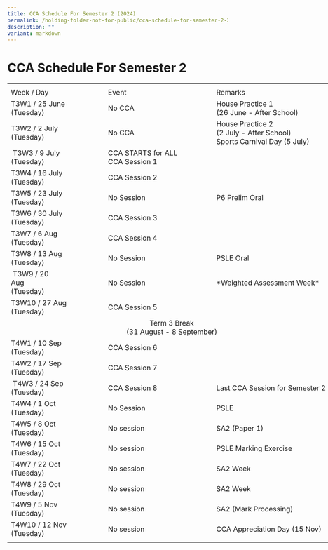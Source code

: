 ```yaml
---
title: CCA Schedule For Semester 2 (2024)
permalink: /holding-folder-not-for-public/cca-schedule-for-semester-2-2024/
description: ""
variant: markdown
---
```

# **CCA Schedule For Semester 2**     
<table border="0" cellpadding="0" cellspacing="0" width="750" style="border-collapse:
 collapse;width:563pt"><colgroup><col width="215" style="mso-width-source:userset;mso-width-alt:7862;width:161pt"> <col width="250" style="mso-width-source:userset;mso-width-alt:9142;width:188pt"> <col width="285" style="mso-width-source:userset;mso-width-alt:10422;width:214pt"></colgroup><tbody><tr height="7" style="mso-height-source:userset;height:5.25pt"><td height="7" class="xl68" width="215" style="height:5.25pt;width:161pt"></td><td class="xl68" width="250" style="width:188pt"></td><td class="xl68" width="285" style="width:214pt">
</td></tr><tr height="21" style="height:15.75pt"><td height="21" class="xl69" style="height:15.75pt">Week / Day</td><td class="xl70" style="border-left:none">Event</td><td class="xl71" style="border-left:none">Remarks
</td></tr><tr height="43" style="mso-height-source:userset;height:32.25pt"><td height="43" class="xl72" width="215" style="height:32.25pt;border-top:none;width:161pt">T3W1 / 25 June<span style="mso-spacerun:yes">
<br></span>(Tuesday)
</td><td class="xl73" width="250" style="border-top:none;border-left:none;width:188pt">No CCA</td><td class="xl71" style="border-top:none;border-left:none">House Practice 1
<br>(26 June - After School)
</td></tr><tr height="43" style="mso-height-source:userset;height:32.25pt"><td height="43" class="xl72" width="215" style="height:32.25pt;border-top:none;width:161pt">T3W2 / 2 July<span style="mso-spacerun:yes">
<br></span>(Tuesday)</td><td class="xl73" width="250" style="border-top:none;border-left:none;width:188pt">No CCA</td><td class="xl74" width="285" style="border-top:none;border-left:none;width:214pt">House Practice 2
<br>(2 July - After School)
<br>Sports Carnival Day (5 July)
</td></tr><tr height="43" style="mso-height-source:userset;height:32.25pt"><td height="43" class="xl72" width="215" style="height:32.25pt;border-top:none;width:161pt">&nbsp;T3W3 / 9 July<span style="mso-spacerun:yes">&nbsp;&nbsp;&nbsp;&nbsp;&nbsp;&nbsp;&nbsp;&nbsp;&nbsp;&nbsp;&nbsp;&nbsp;&nbsp;&nbsp;&nbsp;&nbsp;&nbsp;&nbsp;&nbsp;&nbsp;&nbsp; </span>(Tuesday)</td><td class="xl66" width="250" style="border-top:none;border-left:none;width:188pt">CCA STARTS for ALL
<br>CCA Session 1
</td><td class="xl71" style="border-top:none;border-left:none">
</td></tr><tr height="43" style="mso-height-source:userset;height:32.25pt"><td height="43" class="xl72" width="215" style="height:32.25pt;border-top:none;width:161pt">T3W4 / 16 July<span style="mso-spacerun:yes">
<br></span>(Tuesday)</td><td class="xl67" style="border-top:none;border-left:none">CCA Session 2
</td><td class="xl71" style="border-top:none;border-left:none">&nbsp;</td></tr><tr height="43" style="mso-height-source:userset;height:32.25pt"><td height="43" class="xl72" width="215" style="height:32.25pt;border-top:none;
width:161pt">T3W5 / 23 July<span style="mso-spacerun:yes">
<br></span>(Tuesday)</td><td class="xl70" style="border-top:none;border-left:none">No Session</td><td class="xl71" style="border-top:none;border-left:none">P6 Prelim Oral
</td></tr><tr height="43" style="mso-height-source:userset;height:32.25pt"><td height="43" class="xl72" width="215" style="height:32.25pt;border-top:none;width:161pt">T3W6 / 30 July<span style="mso-spacerun:yes">
<br></span>(Tuesday)</td><td class="xl67" style="border-top:none;border-left:none">CCA Session 3</td><td class="xl71" style="border-top:none;border-left:none">
</td></tr><tr height="43" style="mso-height-source:userset;height:32.25pt"><td height="43" class="xl72" width="215" style="height:32.25pt;border-top:none;width:161pt">T3W7 / 6 Aug<span style="mso-spacerun:yes">
<br> </span>(Tuesday)</td><td class="xl70" style="border-top:none;border-left:none">CCA Session 4
</td><td class="xl71" style="border-top:none;border-left:none">
</td></tr><tr height="43" style="mso-height-source:userset;height:32.25pt"><td height="43" class="xl72" width="215" style="height:32.25pt;border-top:none;width:161pt">T3W8 / 13 Aug<span style="mso-spacerun:yes">
<br></span>(Tuesday)</td><td class="xl70" style="border-top:none;border-left:none">No Session</td><td class="xl75" width="285" style="width:214pt">PSLE Oral
</td></tr><tr height="43" style="mso-height-source:userset;height:32.25pt"><td height="43" class="xl72" width="215" style="height:32.25pt;border-top:none;width:161pt">&nbsp;T3W9 / 20 Aug<span style="mso-spacerun:yes">&nbsp;&nbsp;&nbsp;&nbsp;&nbsp;&nbsp;&nbsp;&nbsp;&nbsp;&nbsp;&nbsp;&nbsp;&nbsp;&nbsp;&nbsp;&nbsp;&nbsp;&nbsp;&nbsp;&nbsp;&nbsp;&nbsp;&nbsp; </span>(Tuesday)</td><td class="xl67" style="border-top:none;border-left:none">No Session&nbsp;</td><td class="xl75" width="285" style="width:214pt">*Weighted Assessment Week*
</td></tr><tr height="43" style="mso-height-source:userset;height:32.25pt"><td height="43" class="xl72" width="215" style="height:32.25pt;border-top:none;width:161pt">T3W10 / 27 Aug<span style="mso-spacerun:yes">
<br></span>(Tuesday)</td><td class="xl70" style="border-top:none;border-left:none">CCA Session 5
</td><td class="xl75" width="285" style="width:214pt">
</td></tr><tr height="43" style="mso-height-source:userset;height:32.25pt"><td colspan="3" height="43" class="xl76" width="750" style="height:32.25pt;
width:563pt">
<center>Term 3 Break<br>(31 August - 8 September)</center>
</td></tr><tr style="height:30.75pt;outline:0px;margin-right:0px;padding-bottom:
</td></tr><tr height="><td height="43" class="xl72" width="215" style="height:32.25pt;border-top:none;width:161pt">T4W1 / 10 Sep<span style="msospacerun:yes">
<br></span>(Tuesday)</td><td class="xl67" style="border-top:none;border-left:none">CCA Session 6</td><td class="xl71" style="border-top:none;border-left:none">
</td></tr><tr height="43" style="mso-height-source:userset;height:32.25pt"><td height="43" class="xl72" width="215" style="height:32.25pt;border-top:none;width:161pt">T4W2 / 17 Sep<span style="mso-spacerun:yes">
<br></span>(Tuesday)
</td><td class="xl67" style="border-top:none;border-left:none">CCA Session 7</td><td class="xl74" width="285" style="border-top:none;border-left:none;width:214pt">
</td></tr><tr height="43" style="mso-height-source:userset;height:32.25pt"><td height="43" class="xl72" width="215" style="height:32.25pt;border-top:none;width:161pt">&nbsp;T4W3 / 24 Sep<span style="mso-spacerun:yes">
<br></span>(Tuesday)</td><td class="xl67" style="border-top:none;border-left:none">CCA Session 8
</td><td class="xl71" style="border-top:none;border-left:none">Last CCA Session for Semester 2
</td></tr><tr height="43" style="mso-height-source:userset;height:32.25pt"><td height="43" class="xl72" width="215" style="height:32.25pt;border-top:none;width:161pt">T4W4 / 1 Oct<span style="mso-spacerun:yes">
<br></span>(Tuesday)</td><td class="xl67" style="border-top:none;border-left:none">No Session
</td><td class="xl74" width="285" style="border-top:none;border-left:none;width:214pt">PSLE  
</td></tr><tr height="43" style="mso-height-source:userset;height:32.25pt"><td height="43" class="xl72" width="215" style="height:32.25pt;border-top:none;width:161pt">T4W5 / 8 Oct<span style="mso-spacerun:yes">
<br></span>(Tuesday)
</td><td class="xl70" style="border-top:none;border-left:none">No session</td><td class="xl74" width="285" style="border-top:none;border-left:none;width:214pt">SA2 (Paper 1)
</td></tr><tr height="43" style="mso-height-source:userset;height:32.25pt"><td height="43" class="xl72" width="215" style="height:32.25pt;border-top:none;width:161pt">T4W6 / 15 Oct<span style="mso-spacerun:yes">
<br></span>(Tuesday)</td><td class="xl70" style="border-top:none;border-left:none">No session
</td><td class="xl71" style="border-top:none;border-left:none">PSLE Marking Exercise
</td></tr><tr height="43" style="mso-height-source:userset;height:32.25pt"><td height="43" class="xl72" width="215" style="height:32.25pt;border-top:none;width:161pt">T4W7 / 22 Oct<span style="mso-spacerun:yes">
<br></span>(Tuesday)
</td><td class="xl70" style="border-top:none;border-left:none">No session</td><td class="xl71" style="border-top:none;border-left:none">SA2 Week
</td></tr><tr height="43" style="mso-height-source:userset;height:32.25pt"><td height="43" class="xl72" width="215" style="height:32.25pt;border-top:none;width:161pt">T4W8 / 29 Oct<span style="mso-spacerun:yes">
<br></span>(Tuesday)</td><td class="xl70" style="border-top:none;border-left:none">No session
</td><td class="xl71" style="border-top:none;border-left:none">SA2 Week
</td></tr><tr height="43" style="mso-height-source:userset;height:32.25pt"><td height="43" class="xl72" width="215" style="height:32.25pt;border-top:none;width:161pt">T4W9 / 5 Nov<span style="mso-spacerun:yes">
<br></span>(Tuesday)
</td><td class="xl70" style="border-top:none;border-left:none">No session</td><td class="xl71" style="border-top:none;border-left:none">SA2 (Mark Processing)
</td></tr><tr height="43" style="mso-height-source:userset;height:32.25pt"><td height="43" class="xl72" width="215" style="height:32.25pt;border-top:none;width:161pt">T4W10 / 12 Nov<span style="mso-spacerun:yes">
<br></span>(Tuesday)
</td><td class="xl70" style="border-top:none;border-left:none">No session</td><td class="xl75" width="285" style="width:214pt">CCA Appreciation Day (15 Nov)
</td></tr><tr height="6" style="mso-height-source:userset;height:4.5pt"><td height="6" class="xl68" style="height:4.5pt"><a name="RANGE!E26:G26"></a></td><td class="xl68"></td><td class="xl68">
</td></tr></tbody></table>